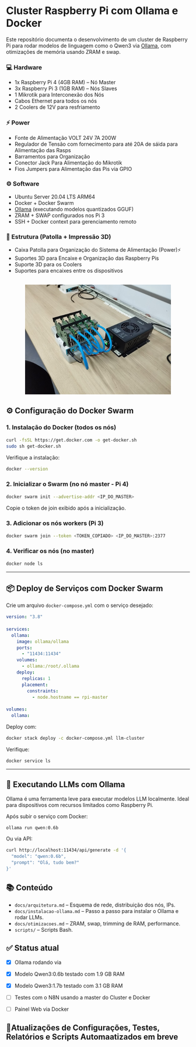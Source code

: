 ﻿# Cluster Raspberry Pi com Ollama e Docker


Este repositório documenta o desenvolvimento de um cluster de Raspberry Pi para rodar modelos de linguagem como o Qwen3 via [Ollama](https://ollama.com), com otimizações de memória usando ZRAM e swap.


### 💻 Hardware
- 1x Raspberry Pi 4 (4GB RAM) – Nó Master
- 3x Raspberry Pi 3 (1GB RAM) – Nós Slaves
- 1 Mikrotik para Interconexão dos Nós
- Cabos Ethernet para todos os nós
- 2 Coolers de 12V para resfriamento


### ⚡ Power
- Fonte de Alimentação VOLT 24V 7A 200W
- Regulador de Tensão com fornecimento para até 20A de sáida para Alimentação das Rasps
- Barramentos para Organização
- Conector Jack Para Alimentação do Mikrotik
- Fios Jumpers para Alimentação das Pis via GPIO
  

### ⚙️ Software
- Ubuntu Server 20.04 LTS ARM64
- Docker + Docker Swarm
- [Ollama](https://ollama.com) (executando modelos quantizados GGUF)
- ZRAM + SWAP configurados nos Pi 3
- SSH + Docker context para gerenciamento remoto


### 🔧 Estrutura (Patolla + Impressão 3D)

- Caixa Patolla para Organização do Sistema de Alimentação (Power)⚡
- Suportes 3D para Encaixe e Organização das Raspberry Pis
- Suporte 3D para os Coolers
- Suportes para encaixes entre os dispositivos


##
<p align="center">
  <img src="imagens/Cluster2.jpeg" alt="Topologia do Cluster" width="400">
</p>


## ⚙️ Configuração do Docker Swarm

### 1. Instalação do Docker (todos os nós)

```bash
curl -fsSL https://get.docker.com -o get-docker.sh
sudo sh get-docker.sh
```

Verifique a instalação:

```bash
docker --version
```

### 2. Inicializar o Swarm (no nó master - Pi 4)

```bash
docker swarm init --advertise-addr <IP_DO_MASTER>
```

Copie o token de join exibido após a inicialização.

### 3. Adicionar os nós workers (Pi 3)

```bash
docker swarm join --token <TOKEN_COPIADO> <IP_DO_MASTER>:2377
```

### 4. Verificar os nós (no master)

```bash
docker node ls
```

---

## 📦 Deploy de Serviços com Docker Swarm

Crie um arquivo `docker-compose.yml` com o serviço desejado:

```yaml
version: "3.8"

services:
  ollama:
    image: ollama/ollama
    ports:
      - "11434:11434"
    volumes:
      - ollama:/root/.ollama
    deploy:
      replicas: 1
      placement:
        constraints:
          - node.hostname == rpi-master

volumes:
  ollama:
```

Deploy com:

```bash
docker stack deploy -c docker-compose.yml llm-cluster
```

Verifique:

```bash
docker service ls
```

---

## 🧠 Executando LLMs com Ollama

Ollama é uma ferramenta leve para executar modelos LLM localmente. Ideal para dispositivos com recursos limitados como Raspberry Pi.

Após subir o serviço com Docker:

```bash
ollama run qwen:0.6b
```

Ou via API:

```bash
curl http://localhost:11434/api/generate -d '{
  "model": "qwen:0.6b",
  "prompt": "Olá, tudo bem?"
}'
```

## 📚 Conteúdo

- `docs/arquitetura.md` – Esquema de rede, distribuição dos nós, IPs.
- `docs/instalacao-ollama.md` – Passo a passo para instalar o Ollama e rodar LLMs.
- `docs/otimizacoes.md` – ZRAM, swap, trimming de RAM, performance.
- `scripts/` – Scripts Bash.


## ✅ Status atual

- [x] Ollama rodando via
- [x] Modelo Qwen3:0.6b testado com 1.9 GB RAM
- [x] Modelo Qwen3:1.7b testado com 3.1 GB RAM
- [ ] Testes com o N8N usando a master do Cluster e Docker
- [ ] Painel Web via Docker


## 🤖Atualizações de Configurações, Testes, Relatórios e Scripts Automaatizados em breve




